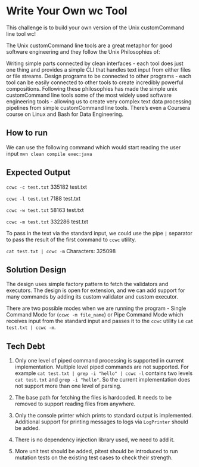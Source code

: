 # Write Your Own wc Tool

This challenge is to build your own version of the Unix customCommand line tool wc!

The Unix customCommand line tools are a great metaphor for good software engineering and they follow the Unix
Philosophies of:

Writing simple parts connected by clean interfaces - each tool does just one thing and provides a simple CLI that
handles text input from either files or file streams.
Design programs to be connected to other programs - each tool can be easily connected to other tools to create
incredibly powerful compositions.
Following these philosophies has made the simple unix customCommand line tools some of the most widely used software
engineering tools - allowing us to create very complex text data processing pipelines from simple customCommand line
tools. There’s even a Coursera course on Linux and Bash for Data Engineering.

## How to run

We can use the following command which would start reading the user input
`mvn clean compile exec:java`

## Expected Output

`ccwc -c test.txt`
335182 test.txt

`ccwc -l test.txt`
7188 test.txt

`ccwc -w test.txt`
58163 test.txt

`ccwc -m test.txt`
332286 test.txt

To pass in the text via the standard input, we could use the pipe `|` separator to pass the result of the first command
to `ccwc` utility.

`cat test.txt | ccwc -m`
Characters: 325098

## Solution Design

The design uses simple factory pattern to fetch the validators and executors. The design is open for extension, and we
can add support for many commands by adding its custom validator and custom executor.

There are two possible modes when we are running the program - Single Command Mode for (`ccwc -m file_name`) or Pipe
Command Mode which receives input from the standard input and passes it to the `ccwc` utility
i.e `cat test.txt | ccwc -m`.

## Tech Debt

1. Only one level of piped command processing is supported in current implementation. Multiple level piped commands are
   not supported. For example `cat test.txt | grep -i "hello" | ccwc -l` contains two levels `cat test.txt`
   and `grep -i "hello"`. So the current implementation does not support more than one level of parsing.

2. The base path for fetching the files is hardcoded. It needs to be removed to support reading files from anywhere.

3. Only the console printer which prints to standard output is implemented. Additional support for printing messages to
   logs via `LogPrinter` should be added.

4. There is no dependency injection library used, we need to add it.

5. More unit test should be added, pitest should be introduced to run mutation tests on the existing test cases to check
   their strength.
